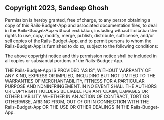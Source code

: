 ## Copyright 2023, Sandeep Ghosh

Permission is hereby granted, free of charge, to any person obtaining a copy of this Rails-Budget-App and associated documentation files, to deal in the Rails-Budget-App without restriction, including without limitation the rights to use, copy, modify, merge, publish, distribute, sublicense, and/or sell copies of the Rails-Budget-App, and to permit persons to whom the Rails-Budget-App is furnished to do so, subject to the following conditions:

The above copyright notice and this permission notice shall be included in all copies or substantial portions of the Rails-Budget-App.

THE Rails-Budget-App IS PROVIDED "AS IS", WITHOUT WARRANTY OF ANY KIND, EXPRESS OR IMPLIED, INCLUDING BUT NOT LIMITED TO THE WARRANTIES OF MERCHANTABILITY, FITNESS FOR A PARTICULAR PURPOSE AND NONINFRINGEMENT. IN NO EVENT SHALL THE AUTHORS OR COPYRIGHT HOLDERS BE LIABLE FOR ANY CLAIM, DAMAGES OR OTHER LIABILITY, WHETHER IN AN ACTION OF CONTRACT, TORT OR OTHERWISE, ARISING FROM, OUT OF OR IN CONNECTION WITH THE Rails-Budget-App OR THE USE OR OTHER DEALINGS IN THE Rails-Budget-App.
